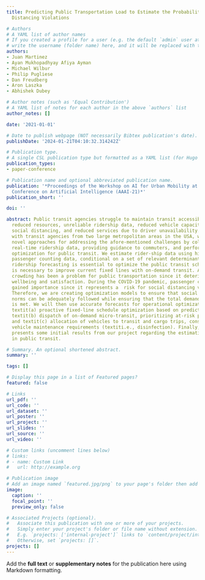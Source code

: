 ```yaml
---
title: Predicting Public Transportation Load to Estimate the Probability of Social
  Distancing Violations

# Authors
# A YAML list of author names
# If you created a profile for a user (e.g. the default `admin` user at `content/authors/admin/`), 
# write the username (folder name) here, and it will be replaced with their full name and linked to their profile.
authors:
- Juan Martinez
- Ayan Mukhopadhyay Afiya Ayman
- Michael Wilbur
- Philip Pugliese
- Dan Freudberg
- Aron Laszka
- Abhishek Dubey

# Author notes (such as 'Equal Contribution')
# A YAML list of notes for each author in the above `authors` list
author_notes: []

date: '2021-01-01'

# Date to publish webpage (NOT necessarily Bibtex publication's date).
publishDate: '2024-01-21T04:10:32.314242Z'

# Publication type.
# A single CSL publication type but formatted as a YAML list (for Hugo requirements).
publication_types:
- paper-conference

# Publication name and optional abbreviated publication name.
publication: '*Proceedings of the Workshop on AI for Urban Mobility at the 35th AAAI
  Conference on Artificial Intelligence (AAAI-21)*'
publication_short: ''

doi: ''

abstract: Public transit agencies struggle to maintain transit accessibility with
  reduced resources, unreliable ridership data, reduced vehicle capacities due to
  social distancing, and reduced services due to driver unavailability. In collaboration
  with transit agencies from two large metropolitan areas in the USA, we are designing
  novel approaches for addressing the afore-mentioned challenges by collecting accurate
  real-time ridership data, providing guidance to commuters, and performing operational
  optimization for public transit. We estimate rider-ship data using historical automated
  passenger counting data, conditional on a set of relevant determinants. Accurate
  ridership forecasting is essential to optimize the public transit schedule,  which
  is necessary to improve current fixed lines with on-demand transit. Also, passenger
  crowding has been a problem for public transportation since it deteriorates passengers'
  wellbeing and satisfaction. During the COVID-19 pandemic, passenger crowding has
  gained importance since it represents a  risk for social distancing violations.
  Therefore, we are creating optimization models to ensure that social distancing
  norms can be adequately followed while ensuring that the total demand for transit
  is met. We will then use accurate forecasts for operational optimization that includes
  textit(a) proactive fixed-line schedule optimization based on predicted demand,
  textit(b) dispatch of on-demand micro-transit, prioritizing at-risk populations,
  and textit(c) allocation of vehicles to transit and cargo trips, considering exigent
  vehicle maintenance requirements (textiti.e., disinfection). Finally, this paper
  presents some initial results from our project regarding the estimation of ridership
  in public transit.

# Summary. An optional shortened abstract.
summary: ''

tags: []

# Display this page in a list of Featured pages?
featured: false

# Links
url_pdf: ''
url_code: ''
url_dataset: ''
url_poster: ''
url_project: ''
url_slides: ''
url_source: ''
url_video: ''

# Custom links (uncomment lines below)
# links:
# - name: Custom Link
#   url: http://example.org

# Publication image
# Add an image named `featured.jpg/png` to your page's folder then add a caption below.
image:
  caption: ''
  focal_point: ''
  preview_only: false

# Associated Projects (optional).
#   Associate this publication with one or more of your projects.
#   Simply enter your project's folder or file name without extension.
#   E.g. `projects: ['internal-project']` links to `content/project/internal-project/index.md`.
#   Otherwise, set `projects: []`.
projects: []
---
```


Add the **full text** or **supplementary notes** for the publication here using Markdown formatting.
